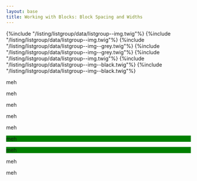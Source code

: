 ```yaml
---
layout: base
title: Working with Blocks: Block Spacing and Widths
---
```

{%include "/listing/listgroup/data/listgroup--img.twig"%}
{%include "/listing/listgroup/data/listgroup--img.twig"%}
{%include "/listing/listgroup/data/listgroup--img--grey.twig"%}
{%include "/listing/listgroup/data/listgroup--img--grey.twig"%}
{%include "/listing/listgroup/data/listgroup--img.twig"%}
{%include "/listing/listgroup/data/listgroup--img--black.twig"%}
{%include "/listing/listgroup/data/listgroup--img--black.twig"%}
<div class="b-content u-block u-block--m" ><p>meh</p><p>meh</p><p>meh</p><p>meh</p><p>meh</p></div>
<div class="b-content u-block u-block--l u-block--grey" ><p style="background:green">meh</p></div>
<div class="b-content u-block u-block--m u-block--grey" ><p style="background:green">meh</p></div>
<div class="b-content u-block u-block--l u-block--black"><p>meh</p></div>
<div class="b-content u-block u-block--m u-block--grey"><p>meh</p></div>











